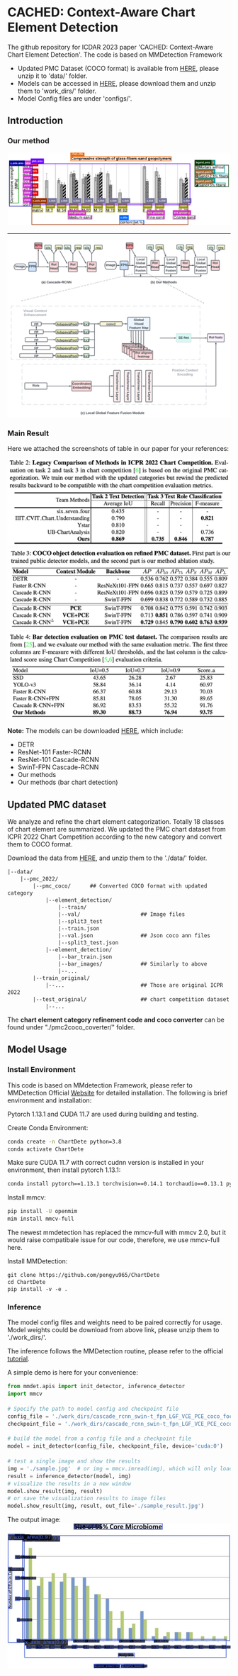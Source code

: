 # CACHED: Context-Aware Chart Element Detection

The github repository for ICDAR 2023 paper 'CACHED: Context-Aware Chart Element Detection'. The code is based on MMDetection Framework

- Updated PMC Dataset (COCO format) is available from [HERE](), please unzip it to 'data/' folder.
- Models can be accessed in [HERE](), please download them and unzip them to 'work_dirs/' folder.
- Model Config files are under 'configs/'. 


## Introduction
### Our method

![Objective](./docs/paper_doc/context-aware-chart-detection_v4.png "Method")

---

![Our Method](./docs/paper_doc/framework.png "Framework")

### Main Result

Here we attached the screenshots of table in our paper for your references:

![Legacy Evaluation](./docs/paper_doc/legacy_result.png "Legacy Evaluation")
![COCO Evaluation](./docs/paper_doc/coco_result.png "COCO Evaluation")
![PMC Bar Evaluation](./docs/paper_doc/extendedbar_result.png "PMC Bar Evaluation")

**Note:** The models can be downloaded [HERE](), which include:
- DETR
- ResNet-101 Faster-RCNN
- ResNet-101 Cascade-RCNN
- SwinT-FPN Cascade-RCNN
- Our methods
- Our methods (bar chart detection)




## Updated PMC dataset
We analyze and refine the chart element categorization. Totally 18 classes of chart element are summarized. We updated the PMC chart dataset from ICPR 2022 Chart Competition according to the new category and convert them to COCO format. 

Download the data from [HERE](), and unzip them to the './data/' folder.
```
|--data/
    |--pmc_2022/
        |--pmc_coco/      ## Converted COCO format with updated category
            |--element_detection/
                |--train/
                |--val/                   ## Image files
                |--split3_test
                |--train.json 
                |--val.json               ## Json coco ann files
                |--split3_test.json 
            |--element_detection/
                |--bar_train.json 
                |--bar_images/            ## Similarly to above
                |--...
        |--train_original/
            |--...                        ## Those are original ICPR 2022
        |--test_original/                 ## chart competition dataset
            |--...                        
```
The **chart element category refinement code and coco converter** can be found under "./pmc2coco_coverter/" folder.

## Model Usage
### Install Environment

This code is based on MMdetection Framework, please refer to MMDetection Official [Website](https://github.com/open-mmlab/mmdetection) for detailed installation. The following is brief environment and installation:

Pytorch 1.13.1 and CUDA 11.7 are used during building and testing.

Create Conda Environment:
```bash
conda create -n ChartDete python=3.8
conda activate ChartDete
```

Make sure CUDA 11.7 with correct cudnn version is installed in your environment, then install pytorch 1.13.1:
```bash
conda install pytorch==1.13.1 torchvision==0.14.1 torchaudio==0.13.1 pytorch-cuda=11.7 -c pytorch -c nvidia
```

Install mmcv:
```bash
pip install -U openmim
mim install mmcv-full
```

The newest mmdetection has replaced the mmcv-full with mmcv 2.0, but it would raise compatibale issue for our code, therefore, we use mmcv-full here.

Install MMDetection:
```
git clone https://github.com/pengyu965/ChartDete
cd ChartDete
pip install -v -e .
```

### Inference
The model config files and weights need to be paired correctly for usage. Model weights could be download from above link, please unzip them to './work_dirs/'.

The inference follows the MMDetection routine, please refer to the official [tutorial](./docs/en/1_exist_data_model.md).

A simple demo is here for your convenience:
```python
from mmdet.apis import init_detector, inference_detector
import mmcv

# Specify the path to model config and checkpoint file
config_file = './work_dirs/cascade_rcnn_swin-t_fpn_LGF_VCE_PCE_coco_focalsmoothloss/cascade_rcnn_swin-t_fpn_LGF_VCE_PCE_coco_focalsmoothloss.py'
checkpoint_file = './work_dirs/cascade_rcnn_swin-t_fpn_LGF_VCE_PCE_coco_focalsmoothloss/checkpoint.pth'

# build the model from a config file and a checkpoint file
model = init_detector(config_file, checkpoint_file, device='cuda:0')

# test a single image and show the results
img = './sample.jpg'  # or img = mmcv.imread(img), which will only load it once
result = inference_detector(model, img)
# visualize the results in a new window
model.show_result(img, result)
# or save the visualization results to image files
model.show_result(img, result, out_file='./sample_result.jpg')
```

The output image:
![demo result](sample_result.jpg "Title")